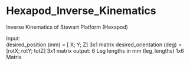 # Hexapod_Inverse_Kinematics

Inverse Kinematics of Stewart Platform (Hexapod)

Input:  
        desired_position (mm)   = [ X; Y; Z] 3x1 matrix
        desired_orientation (deg)  = [rotX; rotY; totZ] 3x1 matrix
output:
        6 Leg lengths  in mm (leg_lengths) 1x6 Matrix
